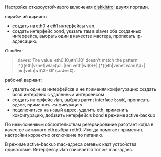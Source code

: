 Настройка отказоустойчивого включения [diskkintrol](http://www.distkontrol.ru/) двумя портами.

нерабочий вариант:

* создать на eth0 и eth1 интерфейсы vlan.
* создать интерфейс bond, указать там в slaves оба созданных интерфейса, выбрать один в качестве мастера, прописать ip-адресацию.

Ошибка:

> slaves: The value 'eth0.10,eth1.10' doesn't match the pattern '^(((eth|venet|wlan)\d+|(en|veth|wl)\S+),)*((eth|venet|wlan)\d+|(en|veth|wl)\S+)$' (code=0).

рабочий вариант:

* удалить один из интерфейсов и не применяя конфигурацию создать bond интерфейс с удаленным интерфейсом
* создать интерфейс vlan, выбрав parent interface `bond0`, прописать адрес, применить конфигурацию
* подключиться на новый адрес, удалить eth, применить конфигурацию, добавить интерфейс в bond в режиме active-backup

По невыясненным обстоятельствам резервирование работает когда в качестве активного eth выбран eth0.
Иногда помогает применить настройки корректно отключение по питанию.

В режиме active-backup mac-адреса сетевых карт устройства одинаковые. Интерфейсу vlan присвается тот же mac-адрес.
